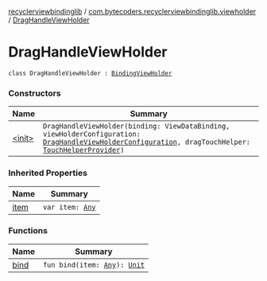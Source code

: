 [recyclerviewbindinglib](../../index.md) / [com.bytecoders.recyclerviewbindinglib.viewholder](../index.md) / [DragHandleViewHolder](./index.md)

# DragHandleViewHolder

`class DragHandleViewHolder : `[`BindingViewHolder`](../-binding-view-holder/index.md)

### Constructors

| Name | Summary |
|---|---|
| [&lt;init&gt;](-init-.md) | `DragHandleViewHolder(binding: ViewDataBinding, viewHolderConfiguration: `[`DragHandleViewHolderConfiguration`](../-drag-handle-view-holder-configuration/index.md)`, dragTouchHelper: `[`TouchHelperProvider`](../-touch-helper-provider.md)`)` |

### Inherited Properties

| Name | Summary |
|---|---|
| [item](../-binding-view-holder/item.md) | `var item: `[`Any`](https://kotlinlang.org/api/latest/jvm/stdlib/kotlin/-any/index.html) |

### Functions

| Name | Summary |
|---|---|
| [bind](bind.md) | `fun bind(item: `[`Any`](https://kotlinlang.org/api/latest/jvm/stdlib/kotlin/-any/index.html)`): `[`Unit`](https://kotlinlang.org/api/latest/jvm/stdlib/kotlin/-unit/index.html) |
